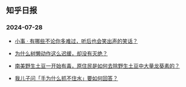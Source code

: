 ## 知乎日报 
### 2024-07-28

+ [小事 · 有哪些不论你多难过，听后也会笑出声的笑话？](https://daily.zhihu.com/story/9774120)

+ [为什么树懒动作这么迟缓，却没有灭绝？](https://daily.zhihu.com/story/9774103)

+ [南美野生土豆一开始有毒，原住民是如何去除野生土豆中大量龙葵素的？](https://daily.zhihu.com/story/9774112)

+ [我儿子问「手为什么抓不住水」要如何回答？](https://daily.zhihu.com/story/9774118)

